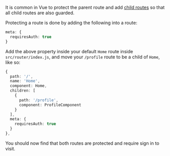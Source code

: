 It is common in Vue to protect the parent route and add [child routes](https://router.vuejs.org/guide/essentials/nested-routes.html) so that all child routes are also guarded.

Protecting a route is done by adding the following into a route:

```ts
meta: {
  requiresAuth: true
}
```

Add the above property inside your default `Home` route inside `src/router/index.js`, and move your `/profile` route to be a child of `Home`, like so:

```ts
{
  path: '/',
  name: 'Home',
  component: Home,
  children: [
    {
      path: '/profile',
      component: ProfileComponent
    }
  ],
  meta: {
    requiresAuth: true
  }
},
```

You should now find that both routes are protected and require sign in to visit.